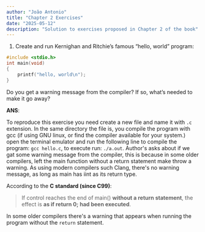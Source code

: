 ```yaml
---
author: "João Antonio"
title: "Chapter 2 Exercises"
date: "2025-05-12"
description: "Solution to exercises proposed in Chapter 2 of the book"
---
```



1. Create and run Kernighan and Ritchie’s famous “hello, world” program:

```c
#include <stdio.h>
int main(void)
{
	printf("hello, world\n");
}
```
Do you get a warning message from the compiler? If so, what’s needed to make it go away?

**ANS**: 

To reproduce this exercise you need create a new file and name it with `.c` extension. In the same directory the file is, you compile the program with gcc (if using GNU linux, or find the compiler available for your system.) open the terminal emulator and run the following line to compile the program: `gcc hello.c`, to execute run: `./a.out`. Author's asks about if we gat some warning message from the compiler, this is because in some older compilers, left the main function without a return statement make throw a warning. As using modern compilers such Clang, there's no warning message, as long as main has iint as its return type. 

According to the **C standard (since C99)**:

> If control reaches the end of main() **without a return statement**, the effect is **as if return 0; had been executed**.

In some older compilers there's a warning that appears when running the program without the `return` statement.
